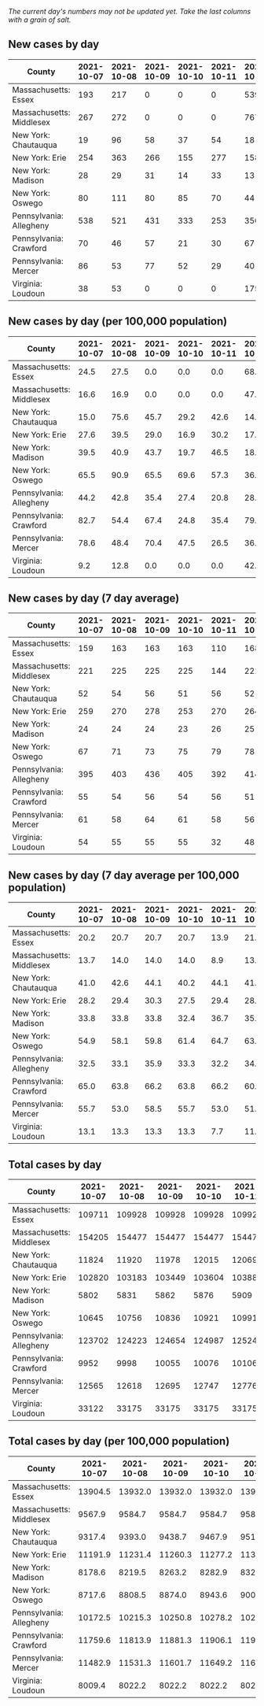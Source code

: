 _The current day's numbers may not be updated yet. Take the last columns with a grain of salt._
## New cases by day

| County | 2021-10-07 | 2021-10-08 | 2021-10-09 | 2021-10-10 | 2021-10-11 | 2021-10-12 | 2021-10-13 |
| --- | --- | --- | --- | --- | --- | --- | --- |
| Massachusetts: Essex | 193 | 217 | 0 | 0 | 0 | 539 |  |
| Massachusetts: Middlesex | 267 | 272 | 0 | 0 | 0 | 767 |  |
| New York: Chautauqua | 19 | 96 | 58 | 37 | 54 | 18 |  |
| New York: Erie | 254 | 363 | 266 | 155 | 277 | 158 |  |
| New York: Madison | 28 | 29 | 31 | 14 | 33 | 13 |  |
| New York: Oswego | 80 | 111 | 80 | 85 | 70 | 44 |  |
| Pennsylvania: Allegheny | 538 | 521 | 431 | 333 | 253 | 350 | 433 |
| Pennsylvania: Crawford | 70 | 46 | 57 | 21 | 30 | 67 | 51 |
| Pennsylvania: Mercer | 86 | 53 | 77 | 52 | 29 | 40 | 61 |
| Virginia: Loudoun | 38 | 53 | 0 | 0 | 0 | 175 | 64 |

## New cases by day (per 100,000 population)

| County | 2021-10-07 | 2021-10-08 | 2021-10-09 | 2021-10-10 | 2021-10-11 | 2021-10-12 | 2021-10-13 |
| --- | --- | --- | --- | --- | --- | --- | --- |
| Massachusetts: Essex | 24.5 | 27.5 | 0.0 | 0.0 | 0.0 | 68.3 |  |
| Massachusetts: Middlesex | 16.6 | 16.9 | 0.0 | 0.0 | 0.0 | 47.6 |  |
| New York: Chautauqua | 15.0 | 75.6 | 45.7 | 29.2 | 42.6 | 14.2 |  |
| New York: Erie | 27.6 | 39.5 | 29.0 | 16.9 | 30.2 | 17.2 |  |
| New York: Madison | 39.5 | 40.9 | 43.7 | 19.7 | 46.5 | 18.3 |  |
| New York: Oswego | 65.5 | 90.9 | 65.5 | 69.6 | 57.3 | 36.0 |  |
| Pennsylvania: Allegheny | 44.2 | 42.8 | 35.4 | 27.4 | 20.8 | 28.8 | 35.6 |
| Pennsylvania: Crawford | 82.7 | 54.4 | 67.4 | 24.8 | 35.4 | 79.2 | 60.3 |
| Pennsylvania: Mercer | 78.6 | 48.4 | 70.4 | 47.5 | 26.5 | 36.6 | 55.7 |
| Virginia: Loudoun | 9.2 | 12.8 | 0.0 | 0.0 | 0.0 | 42.3 | 15.5 |

## New cases by day (7 day average)

| County | 2021-10-07 | 2021-10-08 | 2021-10-09 | 2021-10-10 | 2021-10-11 | 2021-10-12 | 2021-10-13 |
| --- | --- | --- | --- | --- | --- | --- | --- |
| Massachusetts: Essex | 159 | 163 | 163 | 163 | 110 | 168 |  |
| Massachusetts: Middlesex | 221 | 225 | 225 | 225 | 144 | 221 |  |
| New York: Chautauqua | 52 | 54 | 56 | 51 | 56 | 52 |  |
| New York: Erie | 259 | 270 | 278 | 253 | 270 | 264 |  |
| New York: Madison | 24 | 24 | 24 | 23 | 26 | 25 |  |
| New York: Oswego | 67 | 71 | 73 | 75 | 79 | 78 |  |
| Pennsylvania: Allegheny | 395 | 403 | 436 | 405 | 392 | 414 | 408 |
| Pennsylvania: Crawford | 55 | 54 | 56 | 54 | 56 | 51 | 49 |
| Pennsylvania: Mercer | 61 | 58 | 64 | 61 | 58 | 56 | 57 |
| Virginia: Loudoun | 54 | 55 | 55 | 55 | 32 | 48 | 47 |

## New cases by day (7 day average per 100,000 population)

| County | 2021-10-07 | 2021-10-08 | 2021-10-09 | 2021-10-10 | 2021-10-11 | 2021-10-12 | 2021-10-13 |
| --- | --- | --- | --- | --- | --- | --- | --- |
| Massachusetts: Essex | 20.2 | 20.7 | 20.7 | 20.7 | 13.9 | 21.3 |  |
| Massachusetts: Middlesex | 13.7 | 14.0 | 14.0 | 14.0 | 8.9 | 13.7 |  |
| New York: Chautauqua | 41.0 | 42.6 | 44.1 | 40.2 | 44.1 | 41.0 |  |
| New York: Erie | 28.2 | 29.4 | 30.3 | 27.5 | 29.4 | 28.7 |  |
| New York: Madison | 33.8 | 33.8 | 33.8 | 32.4 | 36.7 | 35.2 |  |
| New York: Oswego | 54.9 | 58.1 | 59.8 | 61.4 | 64.7 | 63.9 |  |
| Pennsylvania: Allegheny | 32.5 | 33.1 | 35.9 | 33.3 | 32.2 | 34.0 | 33.6 |
| Pennsylvania: Crawford | 65.0 | 63.8 | 66.2 | 63.8 | 66.2 | 60.3 | 57.9 |
| Pennsylvania: Mercer | 55.7 | 53.0 | 58.5 | 55.7 | 53.0 | 51.2 | 52.1 |
| Virginia: Loudoun | 13.1 | 13.3 | 13.3 | 13.3 | 7.7 | 11.6 | 11.4 |

## Total cases by day

| County | 2021-10-07 | 2021-10-08 | 2021-10-09 | 2021-10-10 | 2021-10-11 | 2021-10-12 | 2021-10-13 |
| --- | --- | --- | --- | --- | --- | --- | --- |
| Massachusetts: Essex | 109711 | 109928 | 109928 | 109928 | 109928 | 110467 |  |
| Massachusetts: Middlesex | 154205 | 154477 | 154477 | 154477 | 154477 | 155244 |  |
| New York: Chautauqua | 11824 | 11920 | 11978 | 12015 | 12069 | 12087 |  |
| New York: Erie | 102820 | 103183 | 103449 | 103604 | 103881 | 104039 |  |
| New York: Madison | 5802 | 5831 | 5862 | 5876 | 5909 | 5922 |  |
| New York: Oswego | 10645 | 10756 | 10836 | 10921 | 10991 | 11035 |  |
| Pennsylvania: Allegheny | 123702 | 124223 | 124654 | 124987 | 125240 | 125590 | 126023 |
| Pennsylvania: Crawford | 9952 | 9998 | 10055 | 10076 | 10106 | 10173 | 10224 |
| Pennsylvania: Mercer | 12565 | 12618 | 12695 | 12747 | 12776 | 12816 | 12877 |
| Virginia: Loudoun | 33122 | 33175 | 33175 | 33175 | 33175 | 33350 | 33414 |

## Total cases by day (per 100,000 population)

| County | 2021-10-07 | 2021-10-08 | 2021-10-09 | 2021-10-10 | 2021-10-11 | 2021-10-12 | 2021-10-13 |
| --- | --- | --- | --- | --- | --- | --- | --- |
| Massachusetts: Essex | 13904.5 | 13932.0 | 13932.0 | 13932.0 | 13932.0 | 14000.3 |  |
| Massachusetts: Middlesex | 9567.9 | 9584.7 | 9584.7 | 9584.7 | 9584.7 | 9632.3 |  |
| New York: Chautauqua | 9317.4 | 9393.0 | 9438.7 | 9467.9 | 9510.4 | 9524.6 |  |
| New York: Erie | 11191.9 | 11231.4 | 11260.3 | 11277.2 | 11307.4 | 11324.6 |  |
| New York: Madison | 8178.6 | 8219.5 | 8263.2 | 8282.9 | 8329.5 | 8347.8 |  |
| New York: Oswego | 8717.6 | 8808.5 | 8874.0 | 8943.6 | 9001.0 | 9037.0 |  |
| Pennsylvania: Allegheny | 10172.5 | 10215.3 | 10250.8 | 10278.2 | 10299.0 | 10327.7 | 10363.4 |
| Pennsylvania: Crawford | 11759.6 | 11813.9 | 11881.3 | 11906.1 | 11941.5 | 12020.7 | 12081.0 |
| Pennsylvania: Mercer | 11482.9 | 11531.3 | 11601.7 | 11649.2 | 11675.7 | 11712.2 | 11768.0 |
| Virginia: Loudoun | 8009.4 | 8022.2 | 8022.2 | 8022.2 | 8022.2 | 8064.5 | 8080.0 |
